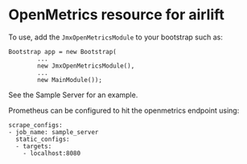 # OpenMetrics resource for airlift

To use, add the `JmxOpenMetricsModule` to your bootstrap such as:

    Bootstrap app = new Bootstrap(
            ...
            new JmxOpenMetricsModule(),
            ...
            new MainModule());

See the Sample Server for an example.

Prometheus can be configured to hit the openmetrics endpoint using:

    scrape_configs:
    - job_name: sample_server
      static_configs:
      - targets:
        - localhost:8080

